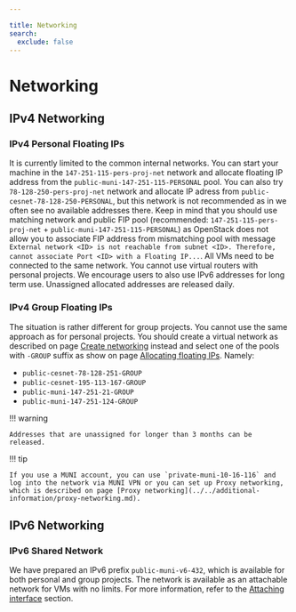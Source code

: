 ```yaml
---

title: Networking
search:
  exclude: false
---
```


# Networking

## IPv4 Networking

### IPv4 Personal Floating IPs

It is currently limited to the common internal networks. You can start your machine in the `147-251-115-pers-proj-net` network and allocate floating IP address from the `public-muni-147-251-115-PERSONAL` pool. You can also try `78-128-250-pers-proj-net` network and allocate IP adress from `public-cesnet-78-128-250-PERSONAL`, but this network is not recommended as in we often see no available addresses there. Keep in mind that you should use matching network and public FIP pool (recommended: `147-251-115-pers-proj-net` + `public-muni-147-251-115-PERSONAL`) as OpenStack does not allow you to associate FIP address from mismatching pool with message `External network <ID> is not reachable from subnet <ID>. Therefore, cannot associate Port <ID> with a Floating IP...`. All VMs need to be connected to the same network. You cannot use virtual routers with personal projects. We encourage users to also use IPv6 addresses for long term use. Unassigned allocated addresses are released daily.

### IPv4 Group Floating IPs

The situation is rather different for group projects. You cannot use the same approach as for personal projects. You should create a virtual network as described on page [Create networking](../../how-to-guides/create-networking.md) instead and select one of the pools with `-GROUP` suffix as show on page [Allocating floating IPs](../../how-to-guides/managing-floating-ips.md). Namely:

 - `public-cesnet-78-128-251-GROUP`
 - `public-cesnet-195-113-167-GROUP`
 - `public-muni-147-251-21-GROUP`
 - `public-muni-147-251-124-GROUP`

!!! warning

    Addresses that are unassigned for longer than 3 months can be released.


!!! tip

    If you use a MUNI account, you can use `private-muni-10-16-116` and log into the network via MUNI VPN or you can set up Proxy networking, which is described on page [Proxy networking](../../additional-information/proxy-networking.md).

## IPv6 Networking

### IPv6 Shared Network

We have prepared an IPv6 prefix `public-muni-v6-432`, which is available for both personal and group projects. The network is available as an attachable network for VMs with no limits. For more information, refer to the [Attaching interface](../how-to-guides/attaching-interface.md) section.

